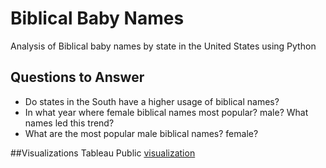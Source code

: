 # Biblical Baby Names

Analysis of Biblical baby names by state in the United States using Python

## Questions to Answer
- Do states in the South have a higher usage of biblical names?
- In what year where female biblical names most popular? male? What names led this trend?
- What are the most popular male biblical names? female?

##Visualizations
Tableau Public [visualization](https://public.tableau.com/profile/danielle.hill#!/vizhome/BiblicalBabyNames/Dashboard1)
